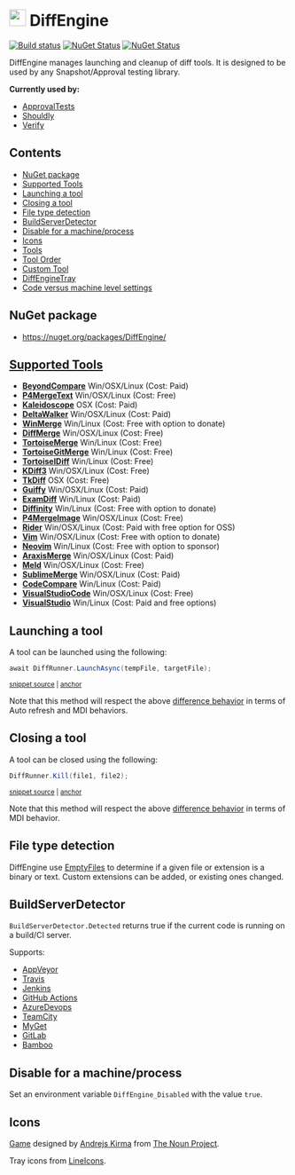 <!--
GENERATED FILE - DO NOT EDIT
This file was generated by [MarkdownSnippets](https://github.com/SimonCropp/MarkdownSnippets).
Source File: /readme.source.md
To change this file edit the source file and then run MarkdownSnippets.
-->

# <img src="/src/icon.png" height="30px"> DiffEngine

[![Build status](https://ci.appveyor.com/api/projects/status/b62ti1b998iy3njw/branch/main?svg=true)](https://ci.appveyor.com/project/SimonCropp/DiffEngine)
[![NuGet Status](https://img.shields.io/nuget/v/DiffEngine.svg?label=DiffEngine)](https://www.nuget.org/packages/DiffEngine/)
[![NuGet Status](https://img.shields.io/nuget/v/DiffEngineTray.svg?label=DiffEngineTray)](https://www.nuget.org/packages/DiffEngineTray/)


DiffEngine manages launching and cleanup of diff tools. It is designed to be used by any Snapshot/Approval testing library.

**Currently used by:**

 * [ApprovalTests](https://github.com/approvals/ApprovalTests.Net)
 * [Shouldly](https://github.com/shouldly/shouldly/)
 * [Verify](https://github.com/VerifyTests/Verify)


<!-- toc -->
## Contents

  * [NuGet package](#nuget-package)
  * [Supported Tools](#supported-tools)
  * [Launching a tool](#launching-a-tool)
  * [Closing a tool](#closing-a-tool)
  * [File type detection](#file-type-detection)
  * [BuildServerDetector](#buildserverdetector)
  * [Disable for a machine/process](#disable-for-a-machineprocess)
  * [Icons](#icons)<!-- endToc -->
  * [Tools](/docs/diff-tool.md) <!-- include: doc-index. path: /docs/mdsource/doc-index.include.md -->
  * [Tool Order](/docs/diff-tool.order.md)
  * [Custom Tool](/docs/diff-tool.custom.md)
  * [DiffEngineTray](/docs/tray.md)
  * [Code versus machine level settings](/docs/code-versus-machine-settings.md) <!-- endInclude -->


## NuGet package

 * https://nuget.org/packages/DiffEngine/


## [Supported Tools](/docs/diff-tool.md#supported-tools)

 * **[BeyondCompare](/docs/diff-tool.md#beyondcompare)** Win/OSX/Linux (Cost: Paid) <!-- include: diffToolList. path: /src/DiffEngine.Tests/diffToolList.include.md -->
 * **[P4MergeText](/docs/diff-tool.md#p4mergetext)** Win/OSX/Linux (Cost: Free)
 * **[Kaleidoscope](/docs/diff-tool.md#kaleidoscope)** OSX (Cost: Paid)
 * **[DeltaWalker](/docs/diff-tool.md#deltawalker)** Win/OSX/Linux (Cost: Paid)
 * **[WinMerge](/docs/diff-tool.md#winmerge)** Win/Linux (Cost: Free with option to donate)
 * **[DiffMerge](/docs/diff-tool.md#diffmerge)** Win/OSX/Linux (Cost: Free)
 * **[TortoiseMerge](/docs/diff-tool.md#tortoisemerge)** Win/Linux (Cost: Free)
 * **[TortoiseGitMerge](/docs/diff-tool.md#tortoisegitmerge)** Win/Linux (Cost: Free)
 * **[TortoiseIDiff](/docs/diff-tool.md#tortoiseidiff)** Win/Linux (Cost: Free)
 * **[KDiff3](/docs/diff-tool.md#kdiff3)** Win/OSX/Linux (Cost: Free)
 * **[TkDiff](/docs/diff-tool.md#tkdiff)** OSX (Cost: Free)
 * **[Guiffy](/docs/diff-tool.md#guiffy)** Win/OSX/Linux (Cost: Paid)
 * **[ExamDiff](/docs/diff-tool.md#examdiff)** Win/Linux (Cost: Paid)
 * **[Diffinity](/docs/diff-tool.md#diffinity)** Win/Linux (Cost: Free with option to donate)
 * **[P4MergeImage](/docs/diff-tool.md#p4mergeimage)** Win/OSX/Linux (Cost: Free)
 * **[Rider](/docs/diff-tool.md#rider)** Win/OSX/Linux (Cost: Paid with free option for OSS)
 * **[Vim](/docs/diff-tool.md#vim)** Win/OSX/Linux (Cost: Free with option to donate)
 * **[Neovim](/docs/diff-tool.md#neovim)** Win/Linux (Cost: Free with option to sponsor)
 * **[AraxisMerge](/docs/diff-tool.md#araxismerge)** Win/OSX/Linux (Cost: Paid)
 * **[Meld](/docs/diff-tool.md#meld)** Win/OSX/Linux (Cost: Free)
 * **[SublimeMerge](/docs/diff-tool.md#sublimemerge)** Win/OSX/Linux (Cost: Paid)
 * **[CodeCompare](/docs/diff-tool.md#codecompare)** Win/Linux (Cost: Paid)
 * **[VisualStudioCode](/docs/diff-tool.md#visualstudiocode)** Win/OSX/Linux (Cost: Free)
 * **[VisualStudio](/docs/diff-tool.md#visualstudio)** Win/Linux (Cost: Paid and free options) <!-- endInclude -->


## Launching a tool

A tool can be launched using the following:

<!-- snippet: DiffRunnerLaunch -->
<a id='snippet-diffrunnerlaunch'></a>
```cs
await DiffRunner.LaunchAsync(tempFile, targetFile);
```
<sup><a href='/src/DiffEngine.Tests/DiffRunnerTests.cs#L63-L67' title='Snippet source file'>snippet source</a> | <a href='#snippet-diffrunnerlaunch' title='Start of snippet'>anchor</a></sup>
<!-- endSnippet -->

Note that this method will respect the above [difference behavior](/docs/diff-tool.md#detected-difference-behavior) in terms of Auto refresh and MDI behaviors.


## Closing a tool

A tool can be closed using the following:

<!-- snippet: DiffRunnerKill -->
<a id='snippet-diffrunnerkill'></a>
```cs
DiffRunner.Kill(file1, file2);
```
<sup><a href='/src/DiffEngine.Tests/DiffRunnerTests.cs#L76-L80' title='Snippet source file'>snippet source</a> | <a href='#snippet-diffrunnerkill' title='Start of snippet'>anchor</a></sup>
<!-- endSnippet -->

Note that this method will respect the above [difference behavior](/docs/diff-tool.md#detected-difference-behavior) in terms of MDI behavior.


## File type detection

DiffEngine use [EmptyFiles](https://github.com/SimonCropp/EmptyFiles) to determine if a given file or extension is a binary or text. Custom extensions can be added, or existing ones changed.


## BuildServerDetector

`BuildServerDetector.Detected` returns true if the current code is running on a build/CI server.

Supports:

 * [AppVeyor](https://www.appveyor.com/docs/environment-variables/)
 * [Travis](https://docs.travis-ci.com/user/environment-variables/#default-environment-variables)
 * [Jenkins](https://wiki.jenkins.io/display/JENKINS/Building+a+software+project#Buildingasoftwareproject-belowJenkinsSetEnvironmentVariables)
 * [GitHub Actions](https://help.github.com/en/actions/automating-your-workflow-with-github-actions/using-environment-variables#default-environment-variables)
 * [AzureDevops](https://docs.microsoft.com/en-us/azure/devops/pipelines/build/variables?view=azure-devops&tabs=yaml#agent-variables)
 * [TeamCity](https://www.jetbrains.com/help/teamcity/predefined-build-parameters.html#PredefinedBuildParameters-ServerBuildProperties)
 * [MyGet](https://docs.myget.org/docs/reference/build-services#Available_Environment_Variables)
 * [GitLab](https://docs.gitlab.com/ee/ci/variables/predefined_variables.html)
 * [Bamboo](https://confluence.atlassian.com/bamboo/bamboo-variables-289277087.html)


## Disable for a machine/process

Set an environment variable `DiffEngine_Disabled` with the value `true`.


## Icons

[Game](https://thenounproject.com/term/game/2956486/) designed by [Andrejs Kirma](https://thenounproject.com/andrejs/) from [The Noun Project](https://thenounproject.com).

Tray icons from [LineIcons](https://lineicons.com/icons/).
